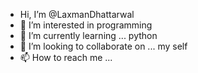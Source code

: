 -  Hi, I’m @LaxmanDhattarwal
- 👀 I’m interested in  programming
- 🌱 I’m currently learning ... python
- 💞️ I’m looking to collaborate on ... my self
- 📫 How to reach me ... 

<!---
LaxmanDhattarwal/LaxmanDhattarwal is a ✨ special ✨ repository because its `README.md` (this file) appears on your GitHub profile.
You can click the Preview link to take a look at your changes.
--->
